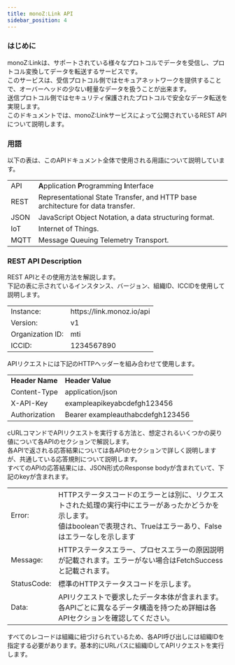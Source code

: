 ```yaml
---
title: monoZ:Link API 
sidebar_position: 4
---
```


### はじめに

monoZ:Linkは、サポートされている様々なプロトコルでデータを受信し、プロトコル変換してデータを転送するサービスです。
<br/>このサービスは、受信プロトコル側ではセキュアネットワークを提供することで、オーバーヘッドの少ない軽量なデータを扱うことが出来ます。
<br/>送信プロトコル側ではセキュリティ保護されたプロトコルで安全なデータ転送を実現します。
<br/>このドキュメントでは、monoZ:Linkサービスによって公開されているREST APIについて説明します。

### 用語

以下の表は、このAPIドキュメント全体で使用される用語について説明しています。

<table>
<tr>
<td>API</td>
<td><strong>A</strong>pplication <strong>P</strong>rogramming <strong>I</strong>nterface</td>
</tr>
<tr>
<td>REST</td>
<td>Representational State Transfer, and HTTP base architecture for data transfer.</td>
</tr>
<tr>
<td>JSON</td>
<td>JavaScript Object Notation, a data structuring format.</td>
</tr>
<tr>
<td>IoT</td>
<td>Internet of Things.</td>
</tr>
<tr>
<td>MQTT</td>
<td>Message Queuing Telemetry Transport.</td>
</tr>
</table>

<!-- # URI Structure

The URIs for the API resources have the following structure:

For example:

This document details the version 1 of the APIs.
The OrgID is the Organization ID which is generate when the Organization is re.g.,istered on the monoZ:Link portal. This is provided by Meritech to the account manager when the account is created. Please contact Meritech Support if you do not have the OrgID.
The Resource-Name is detailed in the sections below.

### Authentication

Any call to the published APIs must be securely authenticated. During re.g.,istration of the Organization in the monoZ:Link Platform an API Key is generated for the programmatic access of monoZ:Link Rest APIs. The API Key needs to be passed in header for every API call so as to authenticate the caller.
The API Key is provided by Meritech to the account manager when the account is created. Please contact Meritech Support if you do not have the API Key.
This is standard API Key implementation and the header needs to be X-API-Key. Hence if the Key given to your organization is: abcdefg123456 then one needs to pass the following in the API header:

--header 'X-API-Key: abcdefgh123456' -->

### REST API Description

REST APIとその使用方法を解説します。
<br/>下記の表に示されているインスタンス、バージョン、組織ID、ICCIDを使用して説明します。

<table>
    <tr>
        <td>Instance: </td>
        <td>https://link.monoz.io/api</td>
    </tr>
    <tr>
        <td>Version: </td>
        <td>v1</td>
    </tr>
    <tr>
        <td>Organization ID: </td>
        <td>mti</td>
    </tr>
    <tr>
        <td>ICCID: </td>
        <td>1234567890</td>
    </tr>
</table>

APIリクエストには下記のHTTPヘッダーを組み合わせて使用します。

<table>
    <tr>
        <td><b>Header Name</b> </td>
        <td><b>Header Value</b></td>
    </tr>
    <tr>
        <td>Content-Type </td>
        <td>application/json </td>
    </tr>
    <tr>
        <td>X-API-Key </td>
        <td>exampleapikeyabcdefgh123456</td>
    </tr>
        <tr>
        <td>Authorization </td>
        <td>Bearer exampleauthabcdefgh123456</td>
    </tr>
</table>

cURLコマンドでAPIリクエストを実行する方法と、想定されるいくつかの戻り値について各APIのセクションで解説します。
<br/>各APIで返される応答結果については各APIのセクションで詳しく説明しますが、共通している応答規則について説明します。
<br/>すべてのAPIの応答結果には、JSON形式のResponse bodyが含まれていて、下記のkeyが含まれます。

<table>
<tr>
<td>Error:</td>
<td>HTTPステータスコードのエラーとは別に、リクエストされた処理の実行中にエラーがあったかどうかを示します。
    <br/>値はbooleanで表現され、Trueはエラーあり、Falseはエラーなしを示します</td>
</tr>
<tr>
<td>Message:</td>
<td>HTTPステータスエラー、プロセスエラーの原因説明が記載されます。エラーがない場合はFetchSuccessと記載されます。</td>
</tr>
<tr>
<td>StatusCode:</td>
<td>標準のHTTPステータスコードを示します。</td>
</tr>
<tr>
<td>Data:</td>
<td>APIリクエストで要求したデータ本体が含まれます。各APIごとに異なるデータ構造を持つため詳細は各APIセクションを確認してください。</td>
</tr>
</table>

すべてのレコードは組織に紐づけられているため、各API呼び出しには組織IDを指定する必要があります。基本的にURLパスに組織IDしてAPIリクエストを実行します。
